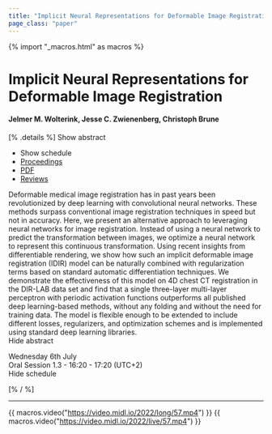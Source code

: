 ```yaml
---
title: "Implicit Neural Representations for Deformable Image Registration"
page_class: "paper"
---
```


{% import "_macros.html" as macros %}

# Implicit Neural Representations for Deformable Image Registration

#### Jelmer M. Wolterink, Jesse C. Zwienenberg, Christoph Brune

[% .details %]
<a class="toggle_visibility" data-selector=".abstract" data-level="3">Show abstract</a>
- <a class="toggle_visibility" data-selector=".schedule" data-level="3">Show schedule</a>
- <a href="">Proceedings</a>
- <a href="https://openreview.net/pdf?id=BP29eKzQBu3">PDF</a>
- <a href="https://openreview.net/forum?id=BP29eKzQBu3">Reviews</a>

<p>
    <span class="abstract">
        Deformable medical image registration has in past years been revolutionized by deep learning with convolutional neural networks. These methods surpass conventional image registration techniques in speed but not in accuracy. Here, we present an alternative approach to leveraging neural networks for image registration. Instead of using a neural network to predict the transformation between images, we optimize a neural network to represent this continuous transformation. Using recent insights from differentiable rendering, we show how such an implicit deformable image registration (IDIR) model can be naturally combined with regularization terms based on standard automatic differentiation techniques. We demonstrate the effectiveness of this model on 4D chest CT registration in the DIR-LAB data set and find that a single three-layer multi-layer perceptron with periodic activation functions outperforms all published deep learning-based methods, without any folding and without the need for training data. The model is flexible enough to be extended to include different losses, regularizers, and optimization schemes and is implemented using standard deep learning libraries.
        <br>
        <span class="actions"><a class="toggle_visibility" data-level="2">Hide abstract</a></span>
    </span>
</p>

<p>
    <span class="schedule">
         Wednesday 6th July<br>Oral Session 1.3 - 16:20 - 17:20 (UTC+2)
        <br>
        <span class="actions"><a class="toggle_visibility" data-level="2">Hide schedule</a></span>
    </span>
</p>

[% / %]


---

{{ macros.video("https://video.midl.io/2022/long/57.mp4") }}
{{ macros.video("https://video.midl.io/2022/live/57.mp4") }}